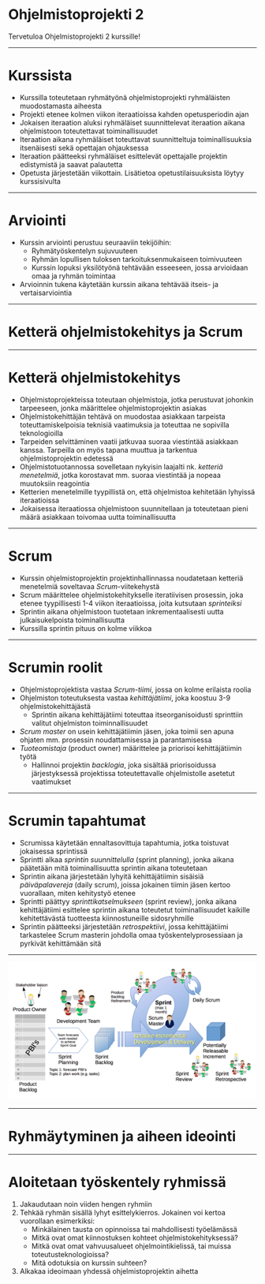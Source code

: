 # Ohjelmistoprojekti 2

Tervetuloa Ohjelmistoprojekti 2 kurssille!

---

# Kurssista

- Kurssilla toteutetaan ryhmätyönä ohjelmistoprojekti ryhmäläisten muodostamasta aiheesta
- Projekti etenee kolmen viikon iteraatioissa kahden opetusperiodin ajan
- Jokaisen iteraation aluksi ryhmäläiset suunnittelevat iteraation aikana ohjelmistoon toteutettavat toiminallisuudet
- Iteraation aikana ryhmäläiset toteuttavat suunnitteltuja toiminallisuuksia itsenäisesti sekä opettajan ohjauksessa
- Iteraation päätteeksi ryhmäläiset esittelevät opettajalle projektin edistymistä ja saavat palautetta
- Opetusta järjestetään viikottain. Lisätietoa opetustilaisuuksista löytyy kurssisivulta 

---

# Arviointi

- Kurssin arviointi perustuu seuraaviin tekijöihin:
    - Ryhmätyöskentelyn sujuvuuteen
    - Ryhmän lopullisen tuloksen tarkoituksenmukaiseen toimivuuteen
    - Kurssin lopuksi yksilötyönä tehtävään esseeseen, jossa arvioidaan omaa ja ryhmän toimintaa
- Arvioinnin tukena käytetään kurssin aikana tehtävää itseis- ja vertaisarviointia

---

# Ketterä ohjelmistokehitys ja Scrum

---

# Ketterä ohjelmistokehitys

- Ohjelmistoprojekteissa toteutaan ohjelmistoja, jotka perustuvat johonkin tarpeeseen, jonka määrittelee ohjelmistoprojektin asiakas
- Ohjelmistokehittäjän tehtävä on muodostaa asiakkaan tarpeista toteuttamiskelpoisia teknisiä vaatimuksia ja toteuttaa ne sopivilla teknologioilla
- Tarpeiden selvittäminen vaatii jatkuvaa suoraa viestintää asiakkaan kanssa. Tarpeilla on myös tapana muuttua ja tarkentua ohjelmistoprojektin edetessä
- Ohjelmistotuotannossa sovelletaan nykyisin laajalti nk. _ketteriä menetelmiä_, jotka korostavat mm. suoraa viestintää ja nopeaa muutoksiin reagointia
- Ketterien menetelmille tyypillistä on, että ohjelmistoa kehitetään lyhyissä iteraatioissa
- Jokaisessa iteraatiossa ohjelmistoon suunnitellaan ja toteutetaan pieni määrä asiakkaan toivomaa uutta toiminallisuutta 

--- 

# Scrum

- Kurssin ohjelmistoprojektin projektinhallinnassa noudatetaan ketteriä menetelmiä soveltavaa _Scrum_-viitekehystä
- Scrum määrittelee ohjelmistokehitykselle iteratiivisen prosessin, joka etenee tyypillisesti 1-4 viikon iteraatioissa, joita kutsutaan _sprinteiksi_
- Sprintin aikana ohjelmistoon tuotetaan inkrementaalisesti uutta julkaisukelpoista toiminallisuutta
- Kurssilla sprintin pituus on kolme viikkoa

---

# Scrumin roolit

- Ohjelmistoprojektista vastaa _Scrum-tiimi_, jossa on kolme erilaista roolia
- Ohjelmiston toteutuksesta vastaa _kehittäjätiimi_, joka koostuu 3-9 ohjelmistokehittäjästä
    - Sprintin aikana kehittäjätiimi toteuttaa itseorganisoidusti sprinttiin valitut ohjelmiston toiminnallisuudet
- _Scrum master_ on usein kehittäjätiimin jäsen, joka toimii sen apuna ohjaten mm. prosessin noudattamisessa ja parantamisessa
- _Tuoteomistaja_ (product owner) määrittelee ja priorisoi kehittäjätiimin työtä
    - Hallinnoi projektin _backlogia_, joka sisältää priorisoidussa järjestyksessä projektissa toteutettavalle ohjelmistolle asetetut vaatimukset

---

# Scrumin tapahtumat

- Scrumissa käytetään ennaltasovittuja tapahtumia, jotka toistuvat jokaisessa sprintissä
- Sprintti alkaa _sprintin suunnittelulla_ (sprint planning), jonka aikana päätetään mitä toiminallisuutta sprintin aikana toteutetaan
- Sprintin aikana järjestetään lyhyitä kehittäjätiimin sisäisiä _päiväpalavereja_ (daily scrum), joissa jokainen tiimin jäsen kertoo vuorallaan, miten kehitystyö etenee
- Sprintti päättyy _sprinttikatselmukseen_ (sprint review), jonka aikana kehittäjätiimi esittelee sprintin aikana toteutetut toiminallisuudet kaikille kehitettävästä tuotteesta kiinnostuneille sidosryhmille
- Sprintin päätteeksi järjestetään _retrospektiivi_, jossa kehittäjätiimi tarkastelee Scrum masterin johdolla omaa työskentelyprosessiaan ja pyrkivät kehittämään sitä

---

![](./scrum-prosessi.png)

---

# Ryhmäytyminen ja aiheen ideointi

---

# Aloitetaan työskentely ryhmissä

1. Jakaudutaan noin viiden hengen ryhmiin
2. Tehkää ryhmän sisällä lyhyt esittelykierros. Jokainen voi kertoa vuorollaan esimerkiksi:
    - Minkälainen tausta on opinnoissa tai mahdollisesti työelämässä
    - Mitkä ovat omat kiinnostuksen kohteet ohjelmistokehityksessä?
    - Mitkä ovat omat vahvuusalueet ohjelmointikielissä, tai muissa toteutusteknologioissa?
    - Mitä odotuksia on kurssin suhteen?
3. Alkakaa ideoimaan yhdessä ohjelmistoprojektin aihetta



